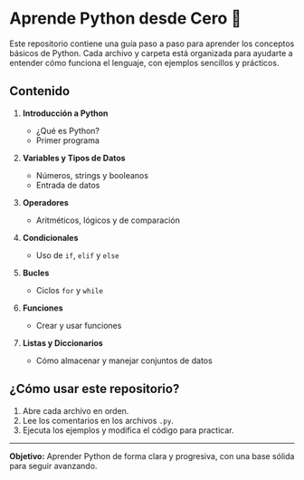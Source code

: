 # Aprende Python desde Cero 🐍

Este repositorio contiene una guía paso a paso para aprender los conceptos básicos de Python. Cada archivo y carpeta está organizada para ayudarte a entender cómo funciona el lenguaje, con ejemplos sencillos y prácticos.

## Contenido

1. **Introducción a Python**
   - ¿Qué es Python?
   - Primer programa

2. **Variables y Tipos de Datos**
   - Números, strings y booleanos
   - Entrada de datos

3. **Operadores**
   - Aritméticos, lógicos y de comparación

4. **Condicionales**
   - Uso de `if`, `elif` y `else`

5. **Bucles**
   - Ciclos `for` y `while`

6. **Funciones**
   - Crear y usar funciones

7. **Listas y Diccionarios**
   - Cómo almacenar y manejar conjuntos de datos

## ¿Cómo usar este repositorio?

1. Abre cada archivo en orden.
2. Lee los comentarios en los archivos `.py`.
3. Ejecuta los ejemplos y modifica el código para practicar.

---

**Objetivo:** Aprender Python de forma clara y progresiva, con una base sólida para seguir avanzando.

